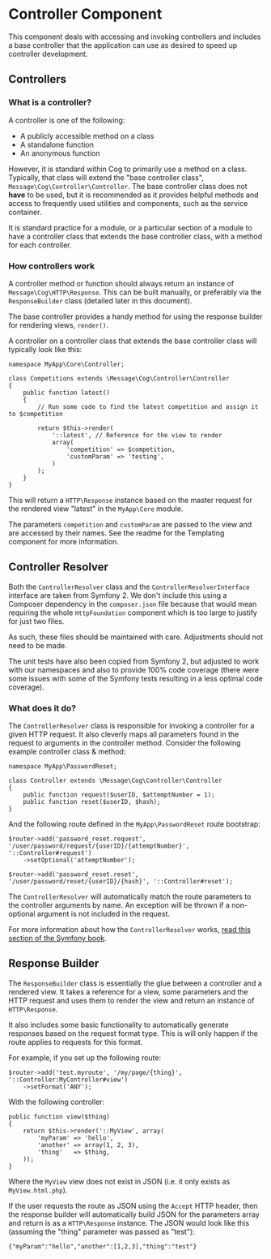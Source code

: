 # Controller Component

This component deals with accessing and invoking controllers and includes a base controller that the application can use as desired to speed up controller development.

## Controllers

### What is a controller?

A controller is one of the following:

- A publicly accessible method on a class
- A standalone function
- An anonymous function

However, it is standard within Cog to primarily use a method on a class. Typically, that class will extend the "base controller class", `Message\Cog\Controller\Controller`. The base controller class does not **have** to be used, but it is recommended as it provides helpful methods and access to frequently used utilities and components, such as the service container.

It is standard practice for a module, or a particular section of a module to have a controller class that extends the base controller class, with a method for each controller.

### How controllers work

A controller method or function should always return an instance of `Message\Cog\HTTP\Response`. This can be built manually, or preferably via the `ResponseBuilder` class (detailed later in this document).

The base controller provides a handy method for using the response builder for rendering views, `render()`.

A controller on a controller class that extends the base controller class will typically look like this:

	namespace MyApp\Core\Controller;
	
	class Competitions extends \Message\Cog\Controller\Controller
	{
		public function latest()
		{
			// Run some code to find the latest competition and assign it to $competition
			
			return $this->render(
				'::latest', // Reference for the view to render
				array(
					'competition' => $competition,
					'customParam' => 'testing',
				)
			);
		}
	}

This will return a `HTTP\Response` instance based on the master request for the rendered view "latest" in the `MyApp\Core` module.

The parameters `competition` and `customParam` are passed to the view and are accessed by their names. See the readme for the Templating component for more information.

## Controller Resolver

Both the `ControllerResolver` class and the `ControllerResolverInterface` interface are taken from Symfony 2. We don't include this using a Composer dependency in the `composer.json` file because that would mean requiring the whole `HttpFoundation` component which is too large to justify for just two files.

As such, these files should be maintained with care. Adjustments should not need to be made.

The unit tests have also been copied from Symfony 2, but adjusted to work with our namespaces and also to provide 100% code coverage (there were some issues with some of the Symfony tests resulting in a less optimal code coverage).

### What does it do?

The `ControllerResolver` class is responsible for invoking a controller for a given HTTP request. It also cleverly maps all parameters found in the request to arguments in the controller method. Consider the following example controller class & method:

	namespace MyApp\PasswordReset;
	
	class Controller extends \Message\Cog\Controller\Controller
	{
		public function request($userID, $attemptNumber = 1);
		public function reset($userID, $hash);
	}

And the following route defined in the `MyApp\PasswordReset` route bootstrap:

	$router->add('password_reset.request', '/user/password/request/{userID}/{attemptNumber}', '::Controller#request')
		->setOptional('attemptNumber');
		
	$router->add('password_reset.reset', '/user/password/reset/{userID}/{hash}', '::Controller#reset');		

The `ControllerResolver` will automatically match the route parameters to the controller arguments by name. An exception will be thrown if a non-optional argument is not included in the request.

For more information about how the `ControllerResolver` works, [read this section of the Symfony book](http://symfony.com/doc/2.0/book/controller.html#route-parameters-as-controller-arguments).

## Response Builder

The `ResponseBuilder` class is essentially the glue between a controller and a rendered view. It takes a reference for a view, some parameters and the HTTP request and uses them to render the view and return an instance of `HTTP\Response`.

It also includes some basic functionality to automatically generate responses based on the request format type. This is will only happen if the route applies to requests for this format.

For example, if you set up the following route:

	$router->add('test.myroute', '/my/page/{thing}', '::Controller:MyController#view')
		->setFormat('ANY');

With the following controller:

	public function view($thing)
	{
		return $this->render('::MyView', array(
			'myParam' => 'hello',
			'another' => array(1, 2, 3),
			'thing'   => $thing,
		));
	}

Where the `MyView` view does not exist in JSON (i.e. it only exists as `MyView.html.php`).

If the user requests the route as JSON using the `Accept` HTTP header, then the response builder will automatically build JSON for the parameters array and return is as a `HTTP\Response` instance. The JSON would look like this (assuming the "thing" parameter was passed as "test"):

	{"myParam":"hello","another":[1,2,3],"thing":"test"}